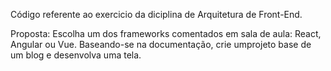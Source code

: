 Código referente ao exercicio da diciplina de Arquitetura de Front-End.

Proposta: Escolha um dos frameworks comentados em sala de aula: React, Angular ou Vue. Baseando-se na documentação, crie umprojeto base de um blog e desenvolva uma tela.